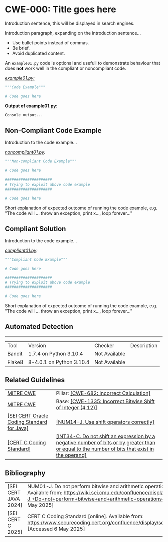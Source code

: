 # CWE-000: Title goes here

Introduction sentence, this will be displayed in search engines.

Introduction paragraph, expanding on the introduction sentence...

* Use bullet points instead of commas.
* Be brief.
* Avoid duplicated content.

An `example01.py` code is optional and usefull to demonstrate behaviour that does __not__ work well in the compliant or noncompliant code.

_[example01.py:](example01.py)_

```py
"""Code Example"""

# Code goes here
```

 __Output of example01.py:__

```bash
Console output...
```

## Non-Compliant Code Example

Introduction to the code example...

_[noncompliant01.py](noncompliant01.py):_

```python
"""Non-compliant Code Example"""

# Code goes here

#####################
# Trying to exploit above code example
#####################

# Code goes here
```

Short explanation of expected outcome of running the code example, e.g. "The code will ... throw an exception, print x..., loop forever..."

## Compliant Solution

Introduction to the code example...

_[compliant01.py](compliant01.py):_

```python
"""Compliant Code Example"""

# Code goes here

#####################
# Trying to exploit above code example
#####################

# Code goes here
```

Short explanation of expected outcome of running the code example, e.g. "The code will ... throw an exception, print x..., loop forever..."

## Automated Detection

<table>
    <hr>
        <td>Tool</td>
        <td>Version</td>
        <td>Checker</td>
        <td>Description</td>
    </hr>
    <tr>
        <td>Bandit</td>
        <td>1.7.4 on Python 3.10.4</td>
        <td>Not Available</td>
        <td></td>
    </tr>
    <tr>
        <td>Flake8</td>
        <td>8-4.0.1 on Python 3.10.4</td>
        <td>Not Available</td>
        <td></td>
    </tr>
</table>

## Related Guidelines

<table>
    <tr>
        <td><a href="http://cwe.mitre.org/">MITRE CWE</a></td>
        <td>Pillar: <a href="https://cwe.mitre.org/data/definitions/682.html"> [CWE-682: Incorrect Calculation]</a></td>
    </tr>
    <tr>
        <td><a href="http://cwe.mitre.org/">MITRE CWE</a></td>
        <td>Base: <a href="https://cwe.mitre.org/data/definitions/1335.html">[CWE-1335: Incorrect Bitwise Shift of Integer (4.12)]</a></td>
    </tr>
    <tr>
        <td><a href="https://wiki.sei.cmu.edu/confluence/display/java/SEI+CERT+Oracle+Coding+Standard+for+Java">[SEI CERT Oracle Coding Standard for Java]</a></td>
    <td><a href="https://wiki.sei.cmu.edu/confluence/display/java/NUM14-J.+Use+shift+operators+correctly">[NUM14-J. Use shift operators correctly]</a></td>
    </tr>
    <tr>
        <td><a href="https://www.securecoding.cert.org/confluence/display/seccode/CERT+C+Coding+Standard">[CERT C Coding Standard]</a></td>
        <td><a href="https://wiki.sei.cmu.edu/confluence/display/c/INT34-C.+Do+not+shift+an+expression+by+a+negative+number+of+bits+or+by+greater+than+or+equal+to+the+number+of+bits+that+exist+in+the+operand">[INT34-C. Do not shift an expression by a negative number of bits or by greater than or equal to the number of bits that exist in the operand]</a></td>
    </tr>
</table>

## Bibliography

<table>
    <tr>
        <td>[SEI CERT JAVA 2024]</td>
        <td>NUM01-J. Do not perform bitwise and arithmetic operations on the same data [online]. Available from: <a href="https://wiki.sei.cmu.edu/confluence/display/java/NUM01-J.+Do+not+perform+bitwise+and+arithmetic+operations+on+the+same+data">https://wiki.sei.cmu.edu/confluence/display/java/NUM01-J.+Do+not+perform+bitwise+and+arithmetic+operations+on+the+same+data</a>,  [Accessed 6 May 2025]</td>
    </tr>
    <tr>
        <td>[SEI CERT C 2025]</td>
        <td>CERT C Coding Standard [online]. Available from: <a href=https://www.securecoding.cert.org/confluence/display/seccode/CERT+C+Coding+Standard>https://www.securecoding.cert.org/confluence/display/seccode/CERT+C+Coding+Standard</a> [Accessed 6 May 2025]</td>
    </tr>
</table>
